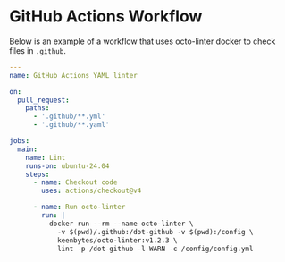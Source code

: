 # GitHub Actions Workflow

Below is an example of a workflow that uses octo-linter docker to check files in `.github`.

````yaml
---
name: GitHub Actions YAML linter

on:
  pull_request:
    paths:
      - '.github/**.yml'
      - '.github/**.yaml'

jobs:
  main:
    name: Lint
    runs-on: ubuntu-24.04
    steps:
      - name: Checkout code
        uses: actions/checkout@v4

      - name: Run octo-linter
        run: |
          docker run --rm --name octo-linter \
            -v $(pwd)/.github:/dot-github -v $(pwd):/config \
            keenbytes/octo-linter:v1.2.3 \
            lint -p /dot-github -l WARN -c /config/config.yml
````
